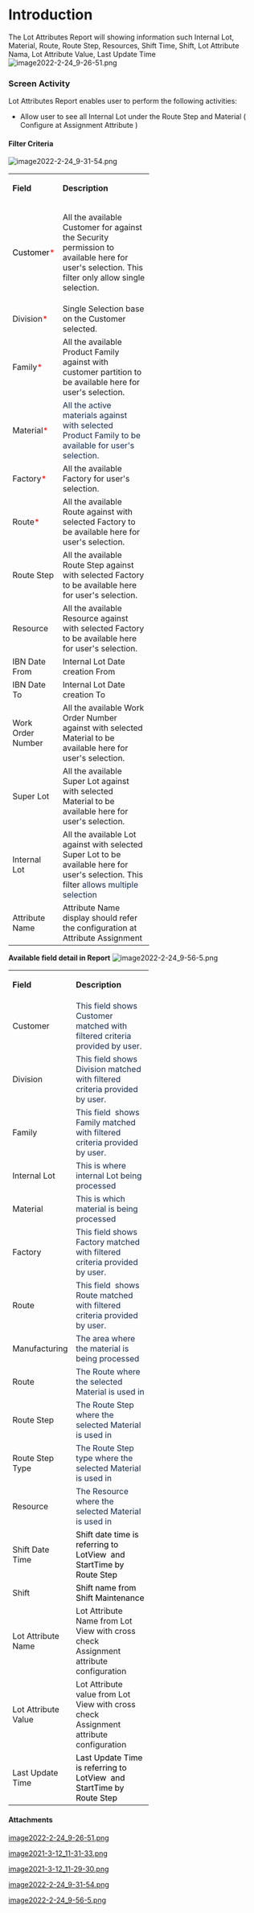# Introduction

The Lot Attributes Report will showing information such Internal Lot, Material, Route, Route Step, Resources, Shift Time, Shift, Lot Attribute Nama, Lot Attribute Value, Last Update Time
![image2022-2-24_9-26-51.png](/.attachments/108430002.png)





### Screen Activity


Lot Attributes Report enables user to perform the following activities:

- Allow user to see all Internal Lot under the Route Step and Material ( Configure at Assignment Attribute )



#### **Filter Criteria** 


![image2022-2-24_9-31-54.png](/.attachments/108430006.png)


<table class="relative-table confluenceTable" style="width: 55.5037%;"><colgroup><col style="width: 20.2175%;" /><col style="width: 79.7937%;" /></colgroup><tbody><tr><td class="highlight confluenceTd" style="text-align: left;"><p><strong>Field</strong></p></td><td class="highlight confluenceTd" style="text-align: left;"><p><strong>Description</strong></p></td></tr><tr><td style="text-align: left;" class="confluenceTd"><p><span style="color: rgb(0,0,0);">Customer<span style="color: rgb(255,0,0);">*</span></span></p></td><td style="text-align: left;" class="confluenceTd"><p>All the available Customer for against the Security permission to available here for user's selection. This filter only allow single selection.</p></td></tr><tr><td style="text-align: left;" colspan="1" class="confluenceTd">Division<span style="color: rgb(255,0,0);">*</span></td><td style="text-align: left;" colspan="1" class="confluenceTd">Single Selection base on the Customer selected.</td></tr><tr><td style="text-align: left;" colspan="1" class="confluenceTd">Family<span style="color: rgb(255,0,0);">*</span></td><td style="text-align: left;" colspan="1" class="confluenceTd">All the available Product Family against with customer partition to be available here for user's selection.</td></tr><tr><td style="text-align: left;" colspan="1" class="confluenceTd">Material<span style="color: rgb(255,0,0);">*</span></td><td style="text-align: left;" colspan="1" class="confluenceTd"><span style="color: rgb(23,43,77);">All the active materials against with selected Product Family to be available for user's selection. </span></td></tr><tr><td style="text-align: left;" colspan="1" class="confluenceTd">Factory<span style="color: rgb(255,0,0);">*</span></td><td style="text-align: left;" colspan="1" class="confluenceTd">All the available Factory for user's selection.</td></tr><tr><td style="text-align: left;" colspan="1" class="confluenceTd">Route<span style="color: rgb(255,0,0);">*</span></td><td style="text-align: left;" colspan="1" class="confluenceTd">All the available Route against with selected Factory to be available here for user's selection. </td></tr><tr><td colspan="1" class="confluenceTd">Route Step</td><td colspan="1" class="confluenceTd">All the available Route Step against with selected Factory to be available here for user's selection. </td></tr><tr><td colspan="1" class="confluenceTd">Resource</td><td colspan="1" class="confluenceTd">All the available Resource against with selected Factory to be available here for user's selection. </td></tr><tr><td colspan="1" class="confluenceTd">IBN Date From</td><td colspan="1" class="confluenceTd">Internal Lot Date creation From</td></tr><tr><td colspan="1" class="confluenceTd">IBN Date To</td><td colspan="1" class="confluenceTd">Internal Lot Date creation To</td></tr><tr><td colspan="1" class="confluenceTd">Work Order Number</td><td colspan="1" class="confluenceTd">All the available Work Order Number against with selected Material to be available here for user's selection. </td></tr><tr><td colspan="1" class="confluenceTd">Super Lot</td><td colspan="1" class="confluenceTd">All the available Super Lot against with selected Material to be available here for user's selection. </td></tr><tr><td style="text-align: left;" colspan="1" class="confluenceTd">Internal Lot</td><td style="text-align: left;" colspan="1" class="confluenceTd">All the available Lot against with selected Super Lot to be available here for user's selection. This filter <span style="color: rgb(23,43,77);">allows multiple selection</span></td></tr><tr><td colspan="1" class="confluenceTd">Attribute Name</td><td colspan="1" class="confluenceTd">Attribute Name display should refer the configuration at Attribute Assignment </td></tr></tbody></table>

**Available field detail in Report** 
![image2022-2-24_9-56-5.png](/.attachments/108430007.png)


<table class="relative-table confluenceTable" style="width: 55.437%;"><colgroup><col style="width: 19.5187%;" /><col style="width: 80.4923%;" /></colgroup><tbody><tr><td class="highlight confluenceTd" style="text-align: left;"><p><strong>Field</strong></p></td><td class="highlight confluenceTd" style="text-align: left;"><p><strong>Description</strong></p></td></tr><tr><td style="text-align: left;" colspan="1" class="confluenceTd">Customer</td><td style="text-align: left;" colspan="1" class="confluenceTd"><span style="color: rgb(23,43,77);">This field shows Customer matched with filtered criteria provided by user.</span></td></tr><tr><td colspan="1" class="confluenceTd">Division</td><td colspan="1" class="confluenceTd"><span style="color: rgb(23,43,77);">This field shows Division matched with filtered criteria provided by user.</span></td></tr><tr><td style="text-align: left;" colspan="1" class="confluenceTd">Family</td><td style="text-align: left;" colspan="1" class="confluenceTd"><span style="color: rgb(23,43,77);">This field  shows Family matched with filtered criteria provided by user.</span></td></tr><tr><td colspan="1" class="confluenceTd">Internal Lot</td><td colspan="1" class="confluenceTd"><span style="color: rgb(23,43,77);">This is where internal Lot being processed</span></td></tr><tr><td colspan="1" class="confluenceTd">Material</td><td colspan="1" class="confluenceTd"><span style="color: rgb(23,43,77);">This is which material is being processed</span></td></tr><tr><td style="text-align: left;" colspan="1" class="confluenceTd">Factory</td><td style="text-align: left;" colspan="1" class="confluenceTd"><span style="color: rgb(23,43,77);">This field shows Factory matched with filtered criteria provided by user.</span></td></tr><tr><td style="text-align: left;" colspan="1" class="confluenceTd">Route</td><td style="text-align: left;" colspan="1" class="confluenceTd"><span style="color: rgb(23,43,77);">This field  shows Route matched with filtered criteria provided by user.</span></td></tr><tr><td colspan="1" class="confluenceTd">Manufacturing</td><td colspan="1" class="confluenceTd"><span style="color: rgb(23,43,77);">The area where the material is being processed</span></td></tr><tr><td colspan="1" class="confluenceTd">Route</td><td colspan="1" class="confluenceTd"><span style="color: rgb(23,43,77);">The Route where the selected Material is used in</span></td></tr><tr><td colspan="1" class="confluenceTd">Route Step</td><td colspan="1" class="confluenceTd"><span style="color: rgb(23,43,77);">The Route Step where the selected Material is used in</span></td></tr><tr><td colspan="1" class="confluenceTd">Route Step Type</td><td colspan="1" class="confluenceTd"><span style="color: rgb(23,43,77);">The Route Step type where the selected Material is used in</span></td></tr><tr><td colspan="1" class="confluenceTd">Resource</td><td colspan="1" class="confluenceTd"><span style="color: rgb(23,43,77);">The Resource where the selected Material is used in</span></td></tr><tr><td colspan="1" class="confluenceTd">Shift Date Time</td><td colspan="1" class="confluenceTd"><span style="color: rgb(0,0,0);">Shift date time is referring to LotView  and StartTime </span><span style="color: rgb(0,0,0);">by Route Step</span></td></tr><tr><td colspan="1" class="confluenceTd">Shift </td><td colspan="1" class="confluenceTd"><span style="color: rgb(0,0,0);">Shift name from Shift Maintenance</span></td></tr><tr><td colspan="1" class="confluenceTd">Lot Attribute Name</td><td colspan="1" class="confluenceTd">Lot Attribute Name from Lot View with cross check Assignment attribute configuration</td></tr><tr><td colspan="1" class="confluenceTd">Lot Attribute Value</td><td colspan="1" class="confluenceTd">Lot Attribute value from Lot View with cross check Assignment attribute configuration</td></tr><tr><td colspan="1" class="confluenceTd">Last Update Time</td><td colspan="1" class="confluenceTd"><span style="color: rgb(0,0,0);">Last Update Time is referring to LotView  and StartTime </span><span style="color: rgb(0,0,0);">by Route Step</span></td></tr></tbody></table>



#### Attachments

[image2022-2-24_9-26-51.png](/.attachments/108430002.png)
[image2021-3-12_11-31-33.png](/.attachments/108430004.png)
[image2021-3-12_11-29-30.png](/.attachments/108430005.png)
[image2022-2-24_9-31-54.png](/.attachments/108430006.png)
[image2022-2-24_9-56-5.png](/.attachments/108430007.png)
